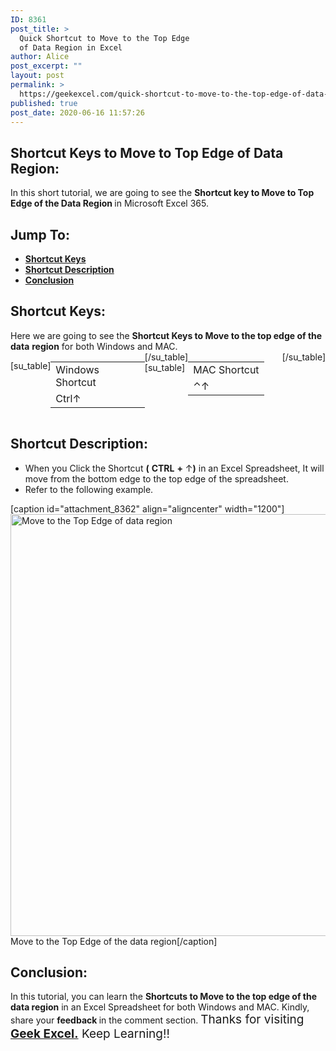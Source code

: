 ```yaml
---
ID: 8361
post_title: >
  Quick Shortcut to Move to the Top Edge
  of Data Region in Excel
author: Alice
post_excerpt: ""
layout: post
permalink: >
  https://geekexcel.com/quick-shortcut-to-move-to-the-top-edge-of-data-region-in-excel/
published: true
post_date: 2020-06-16 11:57:26
---
```

<h2>Shortcut Keys to Move to Top Edge of Data Region:</h2>
In this short tutorial, we are going to see the <strong>Shortcut key to Move to Top Edge of the Data Region </strong>in Microsoft Excel 365.
<h2>Jump To:</h2>
<ul>
 	<li><strong><a href="#1">Shortcut Keys</a></strong></li>
 	<li><strong><a href="#2">Shortcut Description</a></strong></li>
 	<li><strong><a href="#3">Conclusion</a></strong></li>
</ul>
<h2 id="1">Shortcut Keys:</h2>
Here we are going to see the <strong>Shortcut Keys to Move to the top edge of the data</strong> <strong>region</strong> for both Windows and MAC.
<div style="display: flex;">

[su_table]
<table>
<tbody>
<tr>
<td>Windows Shortcut</td>
</tr>
<tr>
<td style="display: flex;"><span class="key-flex"><span class="win-key" style="width: 120px;"><span class="custom-span-key">Ctrl</span></span></span><span class="key-flex"><span class="win-key"><span class="custom-span-key">↑</span></span></span></td>
</tr>
</tbody>
</table>
[/su_table]
[su_table]
<table style="float: right;">
<tbody>
<tr>
<td>MAC Shortcut</td>
</tr>
<tr>
<td style="display: flex;"><span class="key-flex"><span class="mac-key"><span class="custom-span-key">⌃</span></span></span><span class="key-flex"><span class="mac-key"><span class="custom-span-key">↑</span></span></span></td>
</tr>
</tbody>
</table>
[/su_table]

</div>
<h2 id="2">Shortcut Description:</h2>
<ul>
 	<li>When you Click the Shortcut <strong>(</strong> <strong>CTRL</strong> <strong>+</strong> ↑<strong>)</strong> in an Excel Spreadsheet, It will move from the bottom edge to the top edge of the spreadsheet.</li>
 	<li>Refer to the following example.</li>
</ul>
[caption id="attachment_8362" align="aligncenter" width="1200"]<img class="size-full wp-image-8362" src="https://geekexcel.com/wp-content/uploads/2020/06/ezgif.com-optimize-7.gif" alt="Move to the Top Edge of data region" width="1200" height="675" /> Move to the Top Edge of the data region[/caption]
<h2 id="3">Conclusion:</h2>
In this tutorial, you can learn the <strong>Shortcuts to Move to the top edge of the data region</strong> in an Excel Spreadsheet for both Windows and MAC. Kindly, share your <strong>feedback </strong>in the comment section. <span style="font-size: 19px;">Thanks for visiting <strong><a href="https://geekexcel.com/">Geek Excel.</a></strong> Keep Learning!!</span>